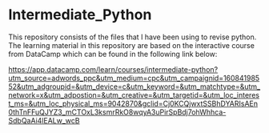 # Intermediate_Python

This repository consists of the files that I have been using to revise python. 
The learning material in this repository are based on the interactive course from DataCamp which can be found in the following link below:



https://app.datacamp.com/learn/courses/intermediate-python?utm_source=adwords_ppc&utm_medium=cpc&utm_campaignid=16084198552&utm_adgroupid=&utm_device=c&utm_keyword=&utm_matchtype=&utm_network=x&utm_adpostion=&utm_creative=&utm_targetid=&utm_loc_interest_ms=&utm_loc_physical_ms=9042870&gclid=Cj0KCQjwxtSSBhDYARIsAEn0thTnFFuQJYZ3_mCTOxL3ksmrRkO8wqyA3uPirSpBdj7ohWhhca-SdbQaAi4lEALw_wcB
